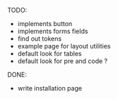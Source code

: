 TODO:

- implements button
- implements forms fields
- find out tokens
- example page for layout utilities
- default look for tables
- default look for pre and code ?

DONE:

- write installation page
